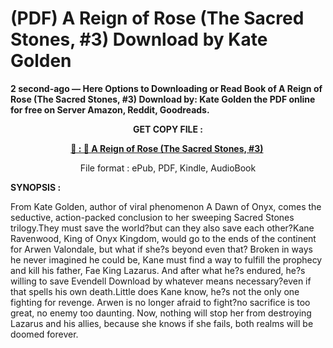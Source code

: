 # (PDF) A Reign of Rose (The Sacred Stones, #3) Download by Kate  Golden

<p><strong>2 second-ago &mdash; Here Options to Downloading or Read Book of A Reign of Rose (The Sacred Stones, #3) Download by: Kate Golden the PDF online for free on Server Amazon, Reddit, Goodreads.</strong></p>
<p style="text-align: center;"><strong>GET COPY FILE :</strong></p>
<p style="text-align: center;"><strong><a href="https://us.ebookarea.xyz/?book=205064757-a-reign-of-rose" target="_blank" rel="noopener">📢 : 🔗 A Reign of Rose (The Sacred Stones, #3)</a>&nbsp;</strong></p>
<p style="text-align: center;">File format : ePub, PDF, Kindle, AudioBook</p>
<p><strong>SYNOPSIS :</strong></p>
<p>From Kate Golden, author of viral phenomenon A Dawn of Onyx, comes the seductive, action-packed conclusion to her sweeping Sacred Stones trilogy.They must save the world?but can they also save each other?Kane Ravenwood, King of Onyx Kingdom, would go to the ends of the continent for Arwen Valondale, but what if she?s beyond even that? Broken in ways he never imagined he could be, Kane must find a way to fulfill the prophecy and kill his father, Fae King Lazarus. And after what he?s endured, he?s willing to save Evendell Download by whatever means necessary?even if that spells his own death.Little does Kane know, he?s not the only one fighting for revenge. Arwen is no longer afraid to fight?no sacrifice is too great, no enemy too daunting. Now, nothing will stop her from destroying Lazarus and his allies, because she knows if she fails, both realms will be doomed forever.</p>
